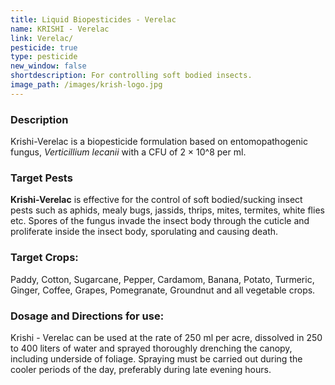 ```yaml
---
title: Liquid Biopesticides - Verelac
name: KRISHI - Verelac
link: Verelac/
pesticide: true
type: pesticide
new_window: false
shortdescription: For controlling soft bodied insects.
image_path: /images/krish-logo.jpg
---
```

### Description
Krishi-Verelac is a biopesticide formulation based on entomopathogenic fungus, *Verticillium lecanii* with a CFU of 2 × 10^8 per ml.

### Target Pests
**Krishi-Verelac** is effective for the control of soft bodied/sucking insect pests such as aphids, mealy bugs, jassids, thrips, mites, termites, white flies etc. Spores of the  fungus invade the insect body through the cuticle and proliferate inside the insect body, sporulating and causing death.

### Target Crops:
Paddy, Cotton, Sugarcane, Pepper, Cardamom, Banana, Potato, Turmeric, Ginger, Coffee, Grapes, Pomegranate, Groundnut and all vegetable crops.

### Dosage and Directions for use:
Krishi - Verelac can be used at the rate of 250 ml per acre, dissolved in 250 to 400 liters of water and sprayed thoroughly drenching the canopy, including underside of foliage. Spraying must be carried out during the cooler periods of the day, preferably during late evening hours.
